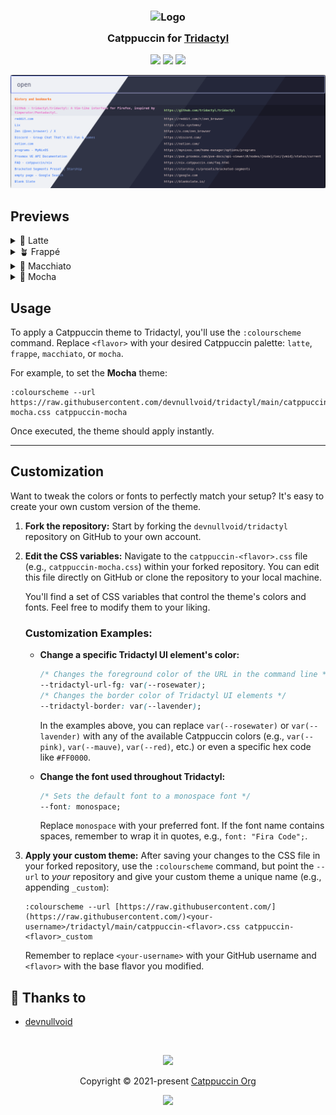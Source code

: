 <h3 align="center">
	<img src="https://raw.githubusercontent.com/catppuccin/catppuccin/main/assets/logos/exports/1544x1544_circle.png" width="100" alt="Logo"/><br/>
	<img src="https://raw.githubusercontent.com/catppuccin/catppuccin/main/assets/misc/transparent.png" height="30" width="0px"/>
	Catppuccin for <a href="https://github.com/tridactyl/tridactyl">Tridactyl</a>
	<img src="https://raw.githubusercontent.com/catppuccin/catppuccin/main/assets/misc/transparent.png" height="30" width="0px"/>
</h3>

<p align="center">
	<a href="https://github.com/devnullvoid/tridactyl/stargazers"><img src="https://img.shields.io/github/stars/devnullvoid/tridactyl?colorA=363a4f&colorB=b7bdf8&style=for-the-badge"></a>
	<a href="https://github.com/devnullvoid/tridactyl/issues"><img src="https://img.shields.io/github/issues/devnullvoid/tridactyl?colorA=363a4f&colorB=f5a97f&style=for-the-badge"></a>
	<a href="https://github.com/devnullvoid/tridactyl/contributors"><img src="https://img.shields.io/github/contributors/devnullvoid/tridactyl?colorA=363a4f&colorB=a6da95&style=for-the-badge"></a>
</p>

<p align="center">
  <img src="./assets/preview.webp"/>
</p>

## Previews

<details>
<summary>🌻 Latte</summary>
  <img src="./assets/latte.webp"/>
</details>
<details>
<summary>🪴 Frappé</summary>
  <img src="./assets/frappe.webp"/>
</details>
<details>
<summary>🌺 Macchiato</summary>
  <img src="./assets/macchiato.webp"/>
</details>
<details>
<summary>🌿 Mocha</summary>
  <img src="./assets/mocha.webp"/>
</details>

## Usage
To apply a Catppuccin theme to Tridactyl, you'll use the `:colourscheme` command. Replace `<flavor>` with your desired Catppuccin palette: `latte`, `frappe`, `macchiato`, or `mocha`.

For example, to set the **Mocha** theme:

```
:colourscheme --url https://raw.githubusercontent.com/devnullvoid/tridactyl/main/catppuccin-mocha.css catppuccin-mocha
```

Once executed, the theme should apply instantly.

---

## Customization

Want to tweak the colors or fonts to perfectly match your setup? It's easy to create your own custom version of the theme.

1.  **Fork the repository:** Start by forking the `devnullvoid/tridactyl` repository on GitHub to your own account.
2.  **Edit the CSS variables:**
    Navigate to the `catppuccin-<flavor>.css` file (e.g., `catppuccin-mocha.css`) within your forked repository. You can edit this file directly on GitHub or clone the repository to your local machine.

    You'll find a set of CSS variables that control the theme's colors and fonts. Feel free to modify them to your liking.

    ### Customization Examples:

    * **Change a specific Tridactyl UI element's color:**
        ```css
        /* Changes the foreground color of the URL in the command line */
        --tridactyl-url-fg: var(--rosewater);
        /* Changes the border color of Tridactyl UI elements */
        --tridactyl-border: var(--lavender);
        ```
        In the examples above, you can replace `var(--rosewater)` or `var(--lavender)` with any of the available Catppuccin colors (e.g., `var(--pink)`, `var(--mauve)`, `var(--red)`, etc.) or even a specific hex code like `#FF0000`.

    * **Change the font used throughout Tridactyl:**
        ```css
        /* Sets the default font to a monospace font */
        --font: monospace;
        ```
        Replace `monospace` with your preferred font. If the font name contains spaces, remember to wrap it in quotes, e.g., `font: "Fira Code";`.

3.  **Apply your custom theme:**
    After saving your changes to the CSS file in your forked repository, use the `:colourscheme` command, but point the `--url` to *your* repository and give your custom theme a unique name (e.g., appending `_custom`):

    ```
    :colourscheme --url [https://raw.githubusercontent.com/](https://raw.githubusercontent.com/)<your-username>/tridactyl/main/catppuccin-<flavor>.css catppuccin-<flavor>_custom
    ```
    Remember to replace `<your-username>` with your GitHub username and `<flavor>` with the base flavor you modified.

## 💝 Thanks to

- [devnullvoid](https://github.com/devnullvoid)

&nbsp;

<p align="center">
	<img src="https://raw.githubusercontent.com/catppuccin/catppuccin/main/assets/footers/gray0_ctp_on_line.svg?sanitize=true" />
</p>

<p align="center">
	Copyright &copy; 2021-present <a href="https://github.com/catppuccin" target="_blank">Catppuccin Org</a>
</p>

<p align="center">
	<a href="https://github.com/catppuccin/catppuccin/blob/main/LICENSE"><img src="https://img.shields.io/static/v1.svg?style=for-the-badge&label=License&message=MIT&logoColor=d9e0ee&colorA=363a4f&colorB=b7bdf8"/></a>
</p>
